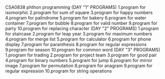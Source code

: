 CSA0838 phthon programming
(DAY "1" PROGRAMS)
1.program for isomorphic 
2.program for sum of square 
3.program for happy numbers 
4.program for palindrome 
5.program for bakery 
6.program for water container
7.program for bubble 
8.program for valid number
9.program for party 
10.program for replacing character
(DAY "2" PROGRAMS)
1.program for staircase
2.program for leap year
3.program for maximum numbers
4.program for merge list
5.program for calculator
6.program for phone display
7.program for paranthesis
8.program for regular expressions
9.program for season
10.program for common word
(DAY "3" PROGRAMS)
1.program for trading
2.program for project team 
3.program for good pair
4.program for binary numbers
5.program for jump
6.program for mirror image 
7.program for permutation
8.program for anagram
9.program for regular expression
10.program for string operations
